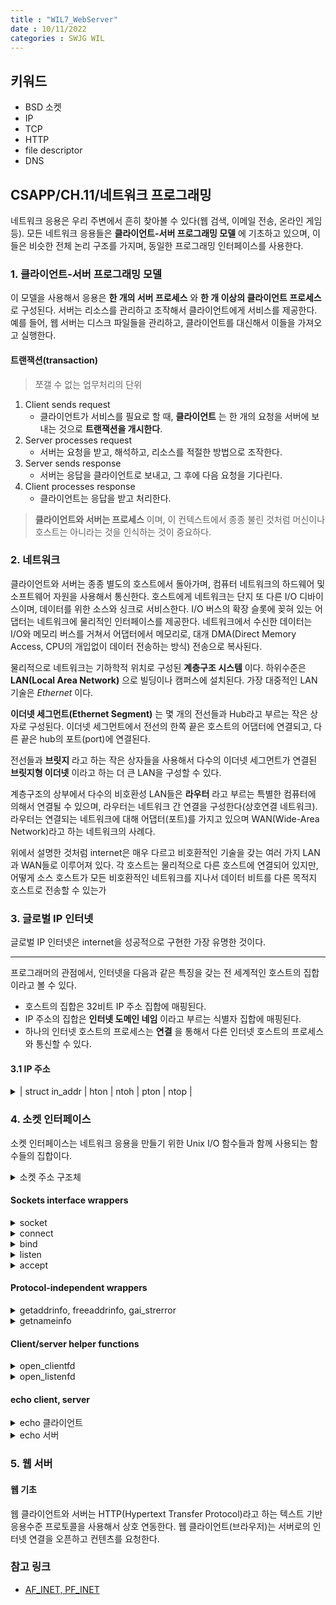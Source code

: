 ```yaml
---
title : "WIL7_WebServer"
date : 10/11/2022
categories : SWJG WIL
---
```


## 키워드

- BSD 소켓
- IP
- TCP
- HTTP
- file descriptor
- DNS

## CSAPP/CH.11/네트워크 프로그래밍

네트워크 응용은 우리 주변에서 흔히 찾아볼 수 있다(웹 검색, 이메일 전송, 온라인 게임 등). 모든 네트워크 응용들은 __클라이언트-서버 프로그래밍 모델__ 에 기초하고 있으며, 이들은 비슷한 전체 논리 구조를 가지며, 동일한 프로그래밍 인터페이스를 사용한다.  

### 1. 클라이언트-서버 프로그래밍 모델

이 모델을 사용해서 응용은 __한 개의 서버 프로세스__ 와 __한 개 이상의 클라이언트 프로세스__ 로 구성된다. 서버는 리소스를 관리하고 조작해서 클라이언트에게 서비스를 제공한다. 예를 들어, 웹 서버는 디스크 파일들을 관리하고, 클라이언트를 대신해서 이들을 가져오고 실행한다.

#### 트랜잭션(transaction)

> 쪼갤 수 없는 업무처리의 단위

1. Client sends request
    - 클라이언트가 서비스를 필요로 할 때, __클라이언트__ 는 한 개의 요청을 서버에 보내는 것으로 __트랜잭션을 개시한다__.
2. Server processes request
    - 서버는 요청을 받고, 해석하고, 리소스를 적절한 방법으로 조작한다.
3. Server sends response
    - 서버는 응답을 클라이언트로 보내고, 그 후에 다음 요청을 기다린다.
4. Client processes response
    - 클라이언트는 응답을 받고 처리한다.

> __클라이언트와 서버는 프로세스__ 이며, 이 컨텍스트에서 종종 불린 것처럼 머신이나 호스트는 아니라는 것을 인식하는 것이 중요하다.

### 2. 네트워크

클라이언트와 서버는 종종 별도의 호스트에서 돌아가며, 컴퓨터 네트워크의 하드웨어 및 소프트웨어 자원을 사용해서 통신한다. 호스트에게 네트워크는 단지 또 다른 I/O 디바이스이며, 데이터를 위한 소스와 싱크로 서비스한다. I/O 버스의 확장 슬롯에 꽂혀 있는 어댑터는 네트워크에 물리적인 인터페이스를 제공한다. 네트워크에서 수신한 데이터는 I/O와 메모리 버스를 거쳐서 어댑터에서 메모리로, 대개 DMA(Direct Memory Access, CPU의 개입없이 데이터 전송하는 방식) 전송으로 복사된다.  

물리적으로 네트워크는 기하학적 위치로 구성된 __계층구조 시스템__ 이다. 하위수준은 __LAN(Local Area Network)__ 으로 빌딩이나 캠퍼스에 설치된다. 가장 대중적인 LAN 기술은 _Ethernet_ 이다.  

__이더넷 세그먼트(Ethernet Segment)__ 는 몇 개의 전선들과 Hub라고 부르는 작은 상자로 구성된다. 이더넷 세그먼트에서 전선의 한쪽 끝은 호스트의 어댑터에 연결되고, 다른 끝은 hub의 포트(port)에 연결된다.  

전선들과 __브릿지__ 라고 하는 작은 상자들을 사용해서 다수의 이더넷 세그먼트가 연결된 __브릿지형 이더넷__ 이라고 하는 더 큰 LAN을 구성할 수 있다.  

계층구조의 상부에서 다수의 비호환성 LAN들은 __라우터__ 라고 부르는 특별한 컴퓨터에 의해서 연결될 수 있으며, 라우터는 네트워크 간 연결을 구성한다(상호연결 네트워크). 라우터는 연결되는 네트워크에 대해 어댑터(포트)를 가지고 있으며 WAN(Wide-Area Network)라고 하는 네트워크의 사례다.  

위에서 설명한 것처럼 internet은 매우 다르고 비호환적인 기술을 갖는 여러 가지 LAN과 WAN들로 이루어져 있다. 각 호스트는 물리적으로 다른 호스트에 연결되어 있지만, 어떻게 소스 호스트가 모든 비호환적인 네트워크를 지나서 데이터 비트를 다른 목적지 호스트로 전송할 수 있는가

### 3. 글로벌 IP 인터넷

글로벌 IP 인터넷은 internet을 성공적으로 구현한 가장 유명한 것이다.

---

프로그래머의 관점에서, 인터넷을 다음과 같은 특징을 갖는 전 세계적인 호스트의 집합이라고 볼 수 있다.

- 호스트의 집합은 32비트 IP 주소 집합에 매핑된다.
- IP 주소의 집합은 __인터넷 도메인 네임__ 이라고 부르는 식별자 집합에 매핑된다.
- 하나의 인터넷 호스트의 프로세스는 __연결__ 을 통해서 다른 인터넷 호스트의 프로세스와 통신할 수 있다.


#### 3.1 IP 주소

<details>
<summary>| struct in_addr | hton | ntoh | pton | ntop |</summary>
<div markdown="1">

```C

#include <arpa/inet.h>

/*
 * 인터넷 호스트들이 서로 다른 호스트 바이트 순서를 가질 수 있기 때문에
 * TCP/IP는 네트워크 패킷 헤더에 포함되는 IP주소 같은 모든 정수형 데이터 아이템에 대해
 * 통일된 네트워크 바이트 순서(빅 엔디안 바이트 순서)를 정의한다.
 *
 * h : host
 * n : network
 * p : presentation
 */

/* IP address structure */
struct in_addr
{
    uint32_t s_addr;    /* Address in network byte order (big-endian) */
}

// Unix는 네트워크와 호스트 바이트 순서 간의 변환을 위해 다음과 같은 함수들을 제공한다.
uint32_t htonl(uint32_t hostlong);
uint16_t htonl(uint16_t hostshort);
// Returns: value in network byte order

uint32_t ntohl(uint32_t netlong);
uint16_t ntohl(uint16_t netshort);
// Returns: value in host byte order


// dotted-decimal 스트링(src)을 network byte order를 갖는 이진 IP 주소(dst)로 변환한다.
int inet_pton(AF_INET, const char *src, void *dst);
// Returns: 1 if OK, 0 if src is invalid dotted decimal, -1 on error

/* 
network byte order를 갖는 이진 IP 주소(dst)를 dotted-decimal 스트링(src)으로 변환하고, 
NULL로 끝나는 결과 스트링의 최대 size 바이트를 dst로 복사한다.
*/
const char *inet_ntop(AF_INET, const void *src, char *dst, socklen_t size);
// Returns: pointer to a dotted-decimal string if OK, NULL on error

```

</div>
</details>

### 4. 소켓 인터페이스

소켓 인터페이스는 네트워크 응용을 만들기 위한 Unix I/O 함수들과 함께 사용되는 함수들의 집합이다.

<details>
<summary>소켓 주소 구조체</summary>
<div markdown="1">

```C
typedef struct sockaddr SA;
// sockaddr_in 구조체를 포괄적인 sockaddr 구조체로 캐스팅할 필요가 있을 때마다 이 타입을 사용한다.
```

```C
/* IP socket address structure */
struct sockaddr_in
{
    uint16_t        sin_family;
    // Protocol family (always AF_INET)

    uint16_t        sin_port;
    // Port number in network byte order

    struct  in_addr sin_addr;
    // IP address in network byte order

    unsigned char   sin_zero[8];
    // Pad to sizeof(struct sockaddr)
}

/* Generic socket address structure(for connect, bind, and accept) */
struct sockaddr
{
    uint16_t    sa_family;
    // Protocol family

    char        sa_data[14];
    // Address data
}
```

</div>
</details>

#### Sockets interface wrappers

<details>
<summary>socket</summary>
<div markdown="1">

클라이언트와 서버는 소켓 식별자를 생성하기 위해서 socket함수를 사용한다.

```C
int socket(int __domain, int __type, int __protocol)
// Returns: nonnegative descriptor if OK, -1 on error
/*
 Create a new socket of type TYPE in domain DOMAIN, using
 protocol PROTOCOL. If PROTOCOL is zero, one is chosen automatically.
 Returns a file descriptor for the new socket, or -1 for errors.
*/

clientfd = socket(AF_INET, SOCK_STREAM, 0);
// 만약 소켓을 끝점으로 만들고 싶다면, 위와 같이 하드코드된 인자로 socket함수를 호출하면 된다.

```

```C
// in csapp.c
/**************************** 
 * Sockets interface wrappers
 ****************************/

int Socket(int domain, int type, int protocol) 
{
    int rc;

    if ((rc = socket(domain, type, protocol)) < 0)
	unix_error("Socket error");
    return rc;
}
```

</div>
</details>

<details>
<summary>connect</summary>
<div markdown="1">

클라이언트는 connect함수를 호출해서 서버와의 연결을 수립한다.

```C
int connect(int __fd, const struct sockaddr *__addr, socklen_t __len)
/*
Open a connection on socket FD to peer at ADDR (which LEN bytes long).
For connectionless socket types, just set the default address to send to
and the only address from which to accept transmissions.
Return 0 on success, -1 for errors.

This function is a cancellation point and therefore not marked with
__THROW.
*/
// Returns 0 if OK, -1 on error
```

```C
// in csapp.c
void Connect(int sockfd, struct sockaddr *serv_addr, int addrlen) 
{
    int rc;

    if ((rc = connect(sockfd, serv_addr, addrlen)) < 0)
	unix_error("Connect error");
}

```

connect함수는 소켓 주소 addr의 서버와 인터넷 연결을 시도하며, addrlen은 sizeof(sockaddr_in)이 된다. connect함수는 연결이 성공할 때까지 블록되어 있거나 에러가 발생한다. 만일 성공(0)이라면 clientfd 식별자는 이제 읽거나 쓸 준비가 되었으며, 이 연결은 다음과 같은 소켓 쌍으로 규정된다.

> (x:y, addr.sin_addr:addr.sin_port)

여기서 x는 클라이언트의 IP주소이고, y는 클라이언트 호스트의 클라이언트 프로세스를 유일하게 식별하는 단기 포트다.

</div>
</details>

<details>
<summary>bind</summary>
<div markdown="1">

```C
int bind(int __fd, const struct sockaddr *__addr, socklen_t __len)
/*
Give the socket FD the local address ADDR (which is LEN bytes long).
*/
// Returns: 0 if OK, -1 on error
```

```C
// in csapp.c
void Bind(int sockfd, struct sockaddr *my_addr, int addrlen) 
{
    int rc;

    if ((rc = bind(sockfd, my_addr, addrlen)) < 0)
	unix_error("Bind error");
}
```

bind 함수는 커널에게 addr에 있는 서버의 소켓 주소를 소켓 식별자 sockfd와 연결하라고 물어본다. addrlen인자는 sizeof(sockaddr_int)이다. socket과 connect에서와 마찬가지로, 최상의 습관은 getaddrinfo를 이용해서 bind할 인자들을 제공하는 것이다.

</div>
</details>

</div>
</details>

<details>
<summary>listen</summary>
<div markdown="1">

```C
int listen(int __fd, int __n)
/*
Prepare to accept connections on socket FD.
N connection requests will be queued before further requests are refused.
*/
// Returns 0 on success, -1 for errors.
```

```C
// in csapp.c
void Listen(int s, int backlog) 
{
    int rc;

    if ((rc = listen(s,  backlog)) < 0)
	unix_error("Listen error");
}
```

클라이언트는 연결 요청을 개시하는 능동적 개체이다. 서버는 클라이언트로부터의 연결 요청을 기다리는 수동적 개체이다. 기본적으로 커널은 socket 함수가 만든 식별자는 한 연결의 클라이언트 쪽 끝에서 존재하는 능동 소켓에 대응된다. 서버는 listen 함수를 호출해서 이 식별자를 클라이언트 대신에 서버가 사용하게 될 것이라고 알려준다.  
listen함수는 sockfd를 능동 소켓에서 듣기 소켓으로 변환하며, 듣기 소켓은 클라이언트로부터의 연결 요청을 승락할 수 있다. backlog 인자는 커널이 요청들을 거절하기 전에 큐에 저장해야 하는 연결의 수에 대한 정보를 제공한다. backlog는 보통 1024와 같은 큰 값으로 설정한다.

</div>
</details>

<details>
<summary>accept</summary>
<div markdown="1">

```C
int accept(int __fd, struct sockaddr *__restrict__ __addr, socklen_t *__restrict__ __addr_len)
/*
Await a connection on socket FD.
When a connection arrives, open a new socket to communicate with it,
set *ADDR (which is *ADDR_LEN bytes long) to the address of the connecting
peer and *ADDR_LEN to the address's actual length, and return the
new socket's descriptor, or -1 for errors.

This function is a cancellation point and therefore not marked with
__THROW.
*/
// Returns: nonnegative connected descriptor if OK, -1 on error
```

```C
// in csapp.c
int Accept(int s, struct sockaddr *addr, socklen_t *addrlen) 
{
    int rc;

    if ((rc = accept(s, addr, addrlen)) < 0)
	unix_error("Accept error");
    return rc;
}
```

accept함수는 클라이언트로부터 연결 요청이 듣기 식별자 listenfd에 도달하기를 기다리고, 그 후에 addr 내의 클라이언트의 소켓 주소를 채우고, Unix I/O함수들을 사용해서 클라이언트와 통신하기 위해 사용될 수 있는 __연결 식별자__ 를 리턴한다.

</div>
</details>

#### Protocol-independent wrappers

<details>
<summary>getaddrinfo, freeaddrinfo, gai_strerror</summary>
<div markdown="1">

```C
int getaddrinfo(const char *__restrict__ __name, const char *__restrict__ __service,
                const struct addrinfo *__restrict__ __req, struct addrinfo **__restrict__ __pai)
/*
Translate name of a service location and/or a service name to set of
socket addresses.

This function is a possible cancellation point and therefore not
marked with __THROW.
*/
// Returns: 0 if OK, nonzero error code on error

void freeaddrinfo(struct addrinfo *__ai)
/*
Free `addrinfo' structure AI including associated storage.
*/
// Returns: nothing

void gai_error(int code, char *msg)
// Returns: error message
```

```C
// in csapp.c
void Getaddrinfo(const char *node, const char *service, 
                 const struct addrinfo *hints, struct addrinfo **res)
{
    int rc;

    if ((rc = getaddrinfo(node, service, hints, res)) != 0) 
        gai_error(rc, "Getaddrinfo error");
}

void Freeaddrinfo(struct addrinfo *res)
{
    freeaddrinfo(res);
}
```

getaddrinfo함수는 호스트이름, 호스트주소, 서비스이름, 포트번호의 스트링 표시를 소켓 주소 구조체로 변환한다. 다른 함수들과 달리, 이 함수는 재진입 가능하며, 모든 프로토콜에 대해 동작한다. host와 service(소켓 주소의 두 개의 구성요소)가 주어지면, getaddrinfo는 각각이 host와 service에 대응되는 소켓 주소 구조체를 가리키는 addrinfo 구조체의 연결리스트를 가리키는 result를 리턴한다.  
getaddrinfo로의 host 인자는 도메인 이름이거나 숫자주소일 수 있다. service인자는 서비스이름이거나 십진수 포트번호일 수 있다.  
hints는 선택적으로 사용할 수 있는 인자이며, 이것은 getaddrinfo가 리턴하는 소켓주소들의 리스트 전반에 걸쳐 보다 상세한 제어를 제공하는 addrinfo 구조체다.

</div>
</details>

<details>
<summary>getnameinfo</summary>
<div markdown="1">

```C
int getnameinfo(const struct sockaddr *__restrict__ __sa, socklen_t __salen, char *__restrict__ __host,
                socklen_t __hostlen, char *__restrict__ __serv, socklen_t __servlen, int __flags)
/*
Translate a socket address to a location and service name.

This function is a possible cancellation point and therefore not
marked with __THROW.
*/
// Returns: 0 if OK, nonzero error code on error
```

```C
// in csapp.c
void Getnameinfo(const struct sockaddr *sa, socklen_t salen, char *host, 
                 size_t hostlen, char *serv, size_t servlen, int flags)
{
    int rc;

    if ((rc = getnameinfo(sa, salen, host, hostlen, serv, 
                          servlen, flags)) != 0) 
        gai_error(rc, "Getnameinfo error");
}
```

getinfo함수는 getaddrinfo의 역이다.  
sa 인자는 길이 salen 바이트의 소켓 주소 구조체를 가리키고, host는 hostlen 바이트 길이의 버퍼로, service는 길이 servlen 바이트의 버퍼를 가리킨다. getnameinfo 함수는 이 소켓 주소 구조체 sa를 대응되는 호스트와 서비스 이름 스트링으로 변환하고, 이들을 host와 service 버퍼로 복사한다.  
flags 인자는 비트 마스크로 기본 동작을 수정한다. 

</div>
</details>

#### Client/server helper functions

<details>
<summary>open_clientfd</summary>
<div markdown="1">

```C
int open_clientfd(char *hostname, char *port)
// Returns: descriptor if OK, -1 on error
```

클라이언트는 open_clientfd를 호출해서 서버와 연결을 설정한다.  
open_clientfd함수는 호스트 hostname에서 돌아가고, 포트번호 port에 연결 요청을 듣는 서버와 연결을 설정하고, Unix I/O 함수를 이용해서 입력과 출력에 대해 준비된 열린 소켓 식별자를 리턴한다. 

</div>
</details>

<details>
<summary>open_listenfd</summary>
<div markdown="1">

```C
int open_listenfd(char *port)
// Returns: descriptor if OK, -1 on error
```

서버는 open_listenfd함수를 호출해서 연결요청을 받을 준비가 된 듣기 식별자를 생성한다.  
open_listenfd함수는 포트 port에 연결 요청을 받을 준비가 된 듣기 식별자를 리턴한다.  

</div>
</details>

#### echo client, server

<details>
<summary>echo 클라이언트</summary>
<div>

서버와의 연결을 수립한 이후에 클라이언트는 표준 입력에서 텍스트 줄을 반복해서 읽는 루프에 진입하고, 서버에 텍스트 줄을 전송하고, 서버에서 echo 줄을 읽어서 그 결과를 표준 출력으로 인쇄한다. 루프는 fgets가 EOF 표준 입력을 만나면 종료하는데, 그 이유는 사용자가 ctrl+d를 눌렀거나 파일로 텍스트 줄을 모두 소진했기 때문이다.

</div>
</details>

<details>
<summary>echo 서버</summary>
<div>

듣기 식별자를 오픈한 후에 무한 루프에 진입한다. 각각의 반복실행은 클라이언트로부터 연결 요청을 기다리며, 도메인 이름과 연결된 클라이언트의 포트를 출력하고, 클라이언트를 서비스하는 echo 함수를 호출한다.

</div>
</details>

### 5. 웹 서버

#### 웹 기초

웹 클라이언트와 서버는 HTTP(Hypertext Transfer Protocol)라고 하는 텍스트 기반 응용수준 프로토콜을 사용해서 상호 연동한다. 웹 클라이언트(브라우저)는 서버로의 인터넷 연결을 오픈하고 컨텐츠를 요청한다.

### 참고 링크

- [AF_INET, PF_INET](https://www.bangseongbeom.com/af-inet-vs-pf-inet.html)
